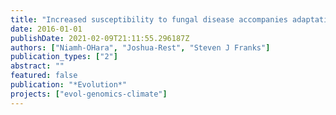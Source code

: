 ```yaml
---
title: "Increased susceptibility to fungal disease accompanies adaptation to drought in Brassica rapa"
date: 2016-01-01
publishDate: 2021-02-09T21:11:55.296187Z
authors: ["Niamh-OHara", "Joshua-Rest", "Steven J Franks"]
publication_types: ["2"]
abstract: ""
featured: false
publication: "*Evolution*"
projects: ["evol-genomics-climate"] 
---
```


